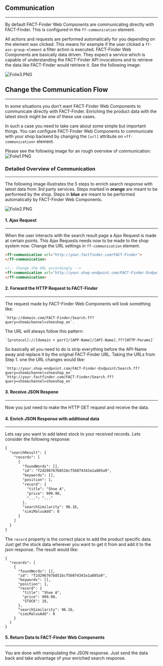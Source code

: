 ## Communication

---
By default FACT-Finder Web Components are communicating directly with FACT-Finder. This is configured in 
the `ff-communication` element.

All actions and requests are performed automatically for you depending on the element was
clicked. This means for example if the user clicked a `ff-asn-group-element` a filter
action is executed. FACT-Finder Web Components are basically data driven. They expect a service
which is capable of understanding the FACT-Finder API invocations and to retrieve the data like
FACT-Finder would retrieve it. See the following image:

![Folie3.PNG](../../images/kommunikation/Folie3.PNG)

## Change the Communication Flow

---
In some situations you don't want FACT-Finder Web Components to communicate directly with FACT-Finder.
 Enriching the product data with the latest stock might be one of these use cases.
    
In such a case you need to take care about some simple but important things. 
You can configure FACT-Finder Web Components to communicate with your shop backend by changing the `[url]` attribute 
on `<ff-communication>` element.
    
Please see the following image for an rough overview of communication:
![Folie1.PNG](../../images/kommunikation/Folie1.PNG)

### Detailed Overview of Communication

---
The following image illustrates the 5 steps to enrich search response with latest data from 3rd party services.
 Steps marked in __orange__ are meant to be performed by the shop.
 Steps in __blue__ are meant to be performed automatically by FACT-Finder Web Components.

![Folie2.PNG](../../images/kommunikation/Folie2.PNG) 
       
#### 1. Ajax Request

---
When the user interacts with the search result page a Ajax Request is made at certain points. This Ajax Requests needs 
now to be made to the shop system now. Change the URL settings in `ff-communication` element.

```html
<ff-communication url="http://your.factfinder.com/FACT-Finder">
</ff-communication>

<!-- Change the URL accordingly -->
<ff-communication url="http://your.shop-endpoint.com/FACT-Finder-Endpoint">
</ff-communication>
```


#### 2. Forward the HTTP Request to FACT-Finder

---
The request made by FACT-Finder Web Components will look something like: 

    `http://domain.com/FACT-Finder/Search.ff?query=shoe&channel=shoeshop_en`.

The URL will always follow this pattern:
 
    `[protocol]://[domain + port]/[APP-Name]/[API-Name].ff?[HTTP-Params]`
    
So basically all you need to do is strip everything before the API-Name away and replace it by the
    original FACT-Finder URL. Taking the URLs from Step 1. one the URL changes would like:

    `http://your.shop-endpoint.com/FACT-Finder-Endpoint/Search.ff?query=shoe&channel=shoeshop_en`
    `http://your.factfinder.com/FACT-Finder/Search.ff?query=shoe&channel=shoeshop_en`
#### 3. Receive JSON Respone

---
Now you just need to make the HTTP GET request and receive the data.

#### 4. Enrich JSON Response with additional data

---
Lets say you want to add latest stock to your received records. Lets consider the following
    response:
```html
{
  "searchResult": {
    "records": [
      {
        "foundWords": [],
        "id": "f2d296767b851bcf56074343a1a805a9",
        "keywords": [],
        "position": 1,
        "record": {
          "title": "Shoe A",
          "price": 999.90,
          "...": "..."
        },
        "searchSimilarity": 96.16,
        "simiMalusAdd": 0
      }
    ]
  }
}
```

The `record` property is the correct place to add the product specific data. Just get the
    stock data wherever you want to get it from and add it to the json response. The result would like:
```
{
  "records": [
    {
      "foundWords": [],
      "id": "f2d296767b851bcf56074343a1a805a9",
      "keywords": [],
      "position": 1,
      "record": {
        "title": "Shoe A",
        "price": 999.90,
        "STOCK": 19,
      },
      "searchSimilarity": 96.16,
      "simiMalusAdd": 0
    }
  ]
}
```

#### 5. Return Data to FACT-Finder Web Components

---
You are done with manipulating the JSON response. Just send the data back and take advantage of your enriched search response.